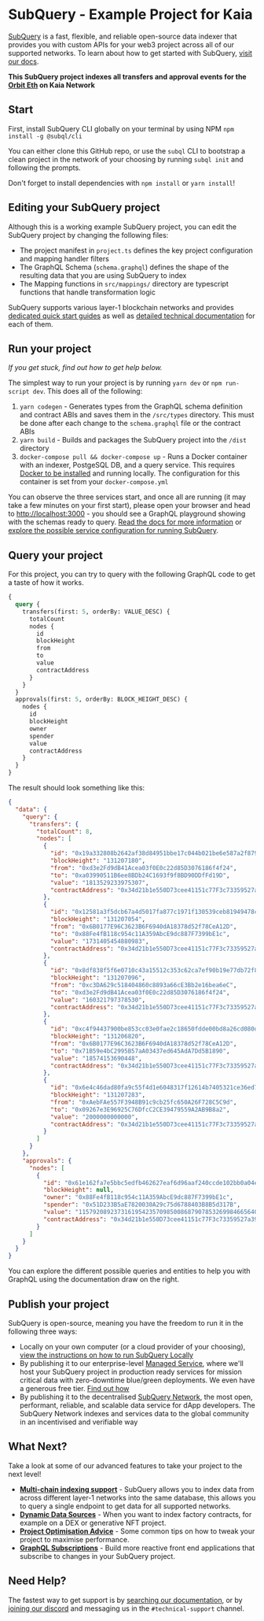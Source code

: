 # SubQuery - Example Project for Kaia

[SubQuery](https://subquery.network) is a fast, flexible, and reliable open-source data indexer that provides you with custom APIs for your web3 project across all of our supported networks. To learn about how to get started with SubQuery, [visit our docs](https://academy.subquery.network).

**This SubQuery project indexes all transfers and approval events for the [Orbit Eth](https://scope.klaytn.com/token/0x34d21b1e550d73cee41151c77f3c73359527a396) on Kaia Network**

## Start

First, install SubQuery CLI globally on your terminal by using NPM `npm install -g @subql/cli`

You can either clone this GitHub repo, or use the `subql` CLI to bootstrap a clean project in the network of your choosing by running `subql init` and following the prompts.

Don't forget to install dependencies with `npm install` or `yarn install`!

## Editing your SubQuery project

Although this is a working example SubQuery project, you can edit the SubQuery project by changing the following files:

- The project manifest in `project.ts` defines the key project configuration and mapping handler filters
- The GraphQL Schema (`schema.graphql`) defines the shape of the resulting data that you are using SubQuery to index
- The Mapping functions in `src/mappings/` directory are typescript functions that handle transformation logic

SubQuery supports various layer-1 blockchain networks and provides [dedicated quick start guides](https://academy.subquery.network/quickstart/quickstart.html) as well as [detailed technical documentation](https://academy.subquery.network/build/introduction.html) for each of them.

## Run your project

_If you get stuck, find out how to get help below._

The simplest way to run your project is by running `yarn dev` or `npm run-script dev`. This does all of the following:

1.  `yarn codegen` - Generates types from the GraphQL schema definition and contract ABIs and saves them in the `/src/types` directory. This must be done after each change to the `schema.graphql` file or the contract ABIs
2.  `yarn build` - Builds and packages the SubQuery project into the `/dist` directory
3.  `docker-compose pull && docker-compose up` - Runs a Docker container with an indexer, PostgeSQL DB, and a query service. This requires [Docker to be installed](https://docs.docker.com/engine/install) and running locally. The configuration for this container is set from your `docker-compose.yml`

You can observe the three services start, and once all are running (it may take a few minutes on your first start), please open your browser and head to [http://localhost:3000](http://localhost:3000) - you should see a GraphQL playground showing with the schemas ready to query. [Read the docs for more information](https://academy.subquery.network/run_publish/run.html) or [explore the possible service configuration for running SubQuery](https://academy.subquery.network/run_publish/references.html).

## Query your project

For this project, you can try to query with the following GraphQL code to get a taste of how it works.

```graphql
{
  query {
    transfers(first: 5, orderBy: VALUE_DESC) {
      totalCount
      nodes {
        id
        blockHeight
        from
        to
        value
        contractAddress
      }
    }
  }
  approvals(first: 5, orderBy: BLOCK_HEIGHT_DESC) {
    nodes {
      id
      blockHeight
      owner
      spender
      value
      contractAddress
    }
  }
}
```

The result should look something like this:

```json
{
  "data": {
    "query": {
      "transfers": {
        "totalCount": 8,
        "nodes": [
          {
            "id": "0x19a332808b2642af38d84951bbe17c044b021be6e587a2f8799ff90419279672",
            "blockHeight": "131207180",
            "from": "0xd3e2Fd9dB41Acea03f0E0c22d85D3076186f4f24",
            "to": "0xa03990511B6ee8BDb24C1693f9f8BD90DDfFd19D",
            "value": "1813529233975307",
            "contractAddress": "0x34d21b1e550D73cee41151c77F3c73359527a396"
          },
          {
            "id": "0x12581a3f5dcb67a4d5017fa877c1971f130539ceb81949478cf3710f27802c44",
            "blockHeight": "131207054",
            "from": "0x6B0177E96C3623B6F6940dA18378d52f78CeA12D",
            "to": "0x88Fe4fB118c954c11A359AbcE9dc887F7399bE1c",
            "value": "1731405454880983",
            "contractAddress": "0x34d21b1e550D73cee41151c77F3c73359527a396"
          },
          {
            "id": "0x8df838f5f6e0710c43a15512c353c62ca7ef90b19e77db72f832835d2eab76b1",
            "blockHeight": "131207096",
            "from": "0xc3DA629c518404860c8893a66cE3Bb2e16bea6eC",
            "to": "0xd3e2Fd9dB41Acea03f0E0c22d85D3076186f4f24",
            "value": "160321797378530",
            "contractAddress": "0x34d21b1e550D73cee41151c77F3c73359527a396"
          },
          {
            "id": "0xc4f94437900be853cc03e0fae2c18650fdde00bd8a26cd080d45dd9051edad42",
            "blockHeight": "131206820",
            "from": "0x6B0177E96C3623B6F6940dA18378d52f78CeA12D",
            "to": "0x71B59e4bC2995B57aA03437ed645AdA7Dd5B1890",
            "value": "18574153690448",
            "contractAddress": "0x34d21b1e550D73cee41151c77F3c73359527a396"
          },
          {
            "id": "0x6e4c46dad80fa9c55f4d1e6048317f12614b7405321ce36ed7bec8b0e624dffb",
            "blockHeight": "131207283",
            "from": "0xAebFAe557F3948B91c9cb25fc650A26F728C5C9d",
            "to": "0x09267e3E96925C76DfcC2CE39479559A2AB9B8a2",
            "value": "2000000000000",
            "contractAddress": "0x34d21b1e550D73cee41151c77F3c73359527a396"
          }
        ]
      }
    },
    "approvals": {
      "nodes": [
        {
          "id": "0x61e162fa7e5bbc5edfb462627eaf6d96aaf240ccde102bb0a04ef868bab54c07",
          "blockHeight": null,
          "owner": "0x88Fe4fB118c954c11A359AbcE9dc887F7399bE1c",
          "spender": "0x51D233B5aE7820030A29c75d6788403B8B5d317B",
          "value": "115792089237316195423570985008687907853269984665640564039457584007913129639935",
          "contractAddress": "0x34d21b1e550D73cee41151c77F3c73359527a396"
        }
      ]
    }
  }
}
```

You can explore the different possible queries and entities to help you with GraphQL using the documentation draw on the right.

## Publish your project

SubQuery is open-source, meaning you have the freedom to run it in the following three ways:

- Locally on your own computer (or a cloud provider of your choosing), [view the instructions on how to run SubQuery Locally](https://academy.subquery.network/run_publish/run.html)
- By publishing it to our enterprise-level [Managed Service](https://managedservice.subquery.network), where we'll host your SubQuery project in production ready services for mission critical data with zero-downtime blue/green deployments. We even have a generous free tier. [Find out how](https://academy.subquery.network/run_publish/publish.html)
- By publishing it to the decentralised [SubQuery Network](https://app.subquery.network), the most open, performant, reliable, and scalable data service for dApp developers. The SubQuery Network indexes and services data to the global community in an incentivised and verifiable way

## What Next?

Take a look at some of our advanced features to take your project to the next level!

- [**Multi-chain indexing support**](https://academy.subquery.network/build/multi-chain.html) - SubQuery allows you to index data from across different layer-1 networks into the same database, this allows you to query a single endpoint to get data for all supported networks.
- [**Dynamic Data Sources**](https://academy.subquery.network/build/dynamicdatasources.html) - When you want to index factory contracts, for example on a DEX or generative NFT project.
- [**Project Optimisation Advice**](https://academy.subquery.network/build/optimisation.html) - Some common tips on how to tweak your project to maximise performance.
- [**GraphQL Subscriptions**](https://academy.subquery.network/run_publish/subscription.html) - Build more reactive front end applications that subscribe to changes in your SubQuery project.

## Need Help?

The fastest way to get support is by [searching our documentation](https://academy.subquery.network), or by [joining our discord](https://discord.com/invite/subquery) and messaging us in the `#technical-support` channel.
